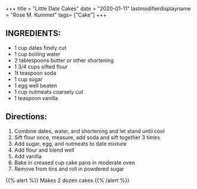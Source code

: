 +++
title = "Little Date Cakes"
date = "2020-01-11"
lastmodifierdisplayname = "Rose M. Kummet"
tags= ["Cake"]
+++

## INGREDIENTS:

* 1 cup dates finely cut
* 1 cup boiling water
* 2 tablespoons butter or other shortening
* 1 3/4 cups sifted flour
* 1t teaspoon soda
* 1 cup sugar
* 1 egg well beaten
* 1 cup nutmeats coarsely cut
* 1 teaspoon vanilla

## Directions:

1. Combine dates, water, and shortening and let stand until cool
2. Sift flour once, measure, add soda and sift together 3 times
3. Add sugar, egg, and nutmeats to date mixture
4. Add flour and blend well
5. Add vanilla
6. Bake in creased cup cake pans in moderate oven
7. Remove from tins and roll in powdered sugar

{{% alert %}}
Makes 2 dozen cakes
{{% /alert %}}
